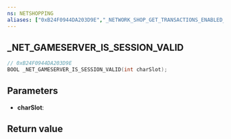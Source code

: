 ```yaml
---
ns: NETSHOPPING
aliases: ["0xB24F0944DA203D9E","_NETWORK_SHOP_GET_TRANSACTIONS_ENABLED_FOR_CHARACTER"]
---
```

## _NET_GAMESERVER_IS_SESSION_VALID

```c
// 0xB24F0944DA203D9E
BOOL _NET_GAMESERVER_IS_SESSION_VALID(int charSlot);
```


## Parameters
* **charSlot**: 

## Return value
